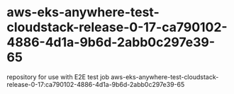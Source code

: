 # aws-eks-anywhere-test-cloudstack-release-0-17-ca790102-4886-4d1a-9b6d-2abb0c297e39-65
repository for use with E2E test job aws-eks-anywhere-test-cloudstack-release-0-17:ca790102-4886-4d1a-9b6d-2abb0c297e39-65

